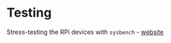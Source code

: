 # Testing

Stress-testing the RPi devices with `sysbench` - [website](http://manpages.ubuntu.com/manpages/bionic/man1/sysbench.1.html)
